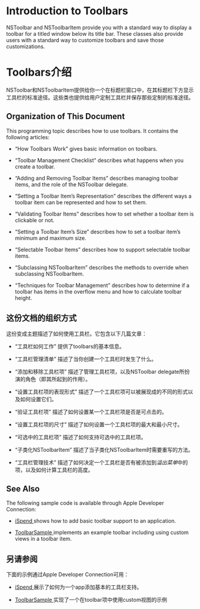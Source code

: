 # Introduction to Toolbars

NSToolbar and NSToolbarItem provide you with a standard way to display a toolbar for a titled window below its title bar. These classes also provide users with a standard way to customize toolbars and save those customizations.

# Toolbars介绍

NSToolbar和NSToolbarItem提供给你一个在标题栏窗口中，在其标题栏下方显示工具栏的标准途径。这些类也提供给用户定制工具栏并保存那些定制的标准途径。



## Organization of This Document

This programming topic describes how to use toolbars. It contains the following articles:

* “How Toolbars Work” gives basic information on toolbars.

* “Toolbar Management Checklist” describes what happens when you create a toolbar.

* “Adding and Removing Toolbar Items” describes managing toolbar items, and the role of the NSToolbar delegate.

* “Setting a Toolbar Item’s Representation” describes the different ways a toolbar item can be represented and how to set them.

* “Validating Toolbar Items” describes how to set whether a toolbar item is clickable or not.

* “Setting a Toolbar Item’s Size” describes how to set a toolbar item’s minimum and maximum size.

* “Selectable Toolbar Items” describes how to support selectable toolbar items.

* “Subclassing NSToolbarItem” describes the methods to override when subclassing NSToolbarItem.

* “Techniques for Toolbar Management” describes how to determine if a toolbar has items in the overflow menu and how to calculate
toolbar height.

## 这份文档的组织方式

这份变成主题描述了如何使用工具栏。它包含以下几篇文章：

* “工具栏如何工作” 提供了toolbars的基本信息。

* “工具栏管理清单” 描述了当你创建一个工具栏时发生了什么。

* “添加和移除工具栏项” 描述了管理工具栏项，以及NSToolbar delegate所扮演的角色（即其所起到的作用）。

* “设置工具栏项的表现形式” 描述了一个工具栏项可以被展现成的不同的形式以及如何设置它们。

* “验证工具栏项” 描述了如何设置某一个工具栏项是否是可点击的。

* “设置工具栏项的尺寸” 描述了如何设置一个工具栏项的最大和最小尺寸。

* “可选中的工具栏项” 描述了如何支持可选中的工具栏项。

* “子类化NSToolbarItem” 描述了当子类化NSToolbarItem时需要重写的方法。

* “工具栏管理技术” 描述了如何决定一个工具栏是否有被添加到*溢出菜单*中的项，以及如何计算工具栏的高度。


## See Also

The following sample code is available through Apple Developer Connection:

* [ iSpend ]( https://developer.apple.com/library/mac/samplecode/iSpend/Introduction/Intro.html#//apple_ref/doc/uid/DTS10003625 ) shows how to add basic toolbar support to an application.

* [ ToolbarSample ]( https://developer.apple.com/library/mac/samplecode/ToolbarSample/Introduction/Intro.html#//apple_ref/doc/uid/DTS10000413 ) implements an example toolbar including using custom views in a toolbar item.

## 另请参阅

下面的示例通过Apple Developer Connection可用：

* [ iSpend ]( https://developer.apple.com/library/mac/samplecode/iSpend/Introduction/Intro.html#//apple_ref/doc/uid/DTS10003625 ) 展示了如何为一个app添加基本的工具栏支持。

* [ ToolbarSample ]( https://developer.apple.com/library/mac/samplecode/ToolbarSample/Introduction/Intro.html#//apple_ref/doc/uid/DTS10000413 ) 实现了一个在toolbar项中使用custom视图的示例
